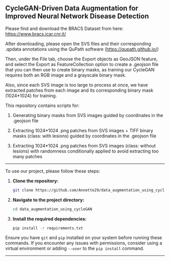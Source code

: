 ## CycleGAN-Driven Data Augmentation for Improved Neural Network Disease Detection 


Please find and download the BRACS Dataset from here: https://www.bracs.icar.cnr.it/ 

After downloading, please open the SVS files and their corresponding .qpdata annotations using the QuPath software (https://qupath.github.io/)

Then, under the File tab, choose the Export objects as GeoJSON feature, and select the Export as FeatureCollection option to create a .geojson file that you can then use to create binary masks, as training our CycleGAN requires both an RGB image and a grayscale binary mask.

Also, since each SVS image is too large to process at once, we have extracted patches from each image and its corresponding binary mask (1024*1024) for training. 

This repository contains scripts for:

1. Generating binary masks from SVS images guided by coordinates in the .geojson file

2. Extracting 1024*1024 .png patches from SVS images + TIFF binary masks (class: with lesions) guided by coordinates in the .geojson file

3. Extracting 1024*1024 .png patches from SVS images (class: without lesions) with randomness conditionally applied to avoid extracting too many patches


---

To use our project, please follow these steps:

1. **Clone the repository:**
   ```bash
   git clone https://github.com/Annette29/data_augmentation_using_cycleGAN.git
   ```

2. **Navigate to the project directory:**
   ```bash
   cd data_augmentation_using_cycleGAN
   ```

3. **Install the required dependencies:**
   ```bash
   pip install -r requirements.txt
   ```

Ensure you have `git` and `pip` installed on your system before running these commands. If you encounter any issues with permissions, consider using a virtual environment or adding `--user` to the `pip install` command.

---
